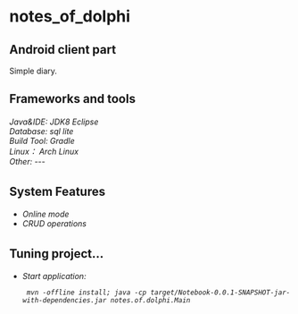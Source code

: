 # notes_of_dolphi

<h2>Android client part</h2>
 Simple diary.
<h2>Frameworks and tools</h2>

<h6>
    Java&IDE: JDK8 Eclipse<br>
    Database: sql lite <br>
    Build Tool: Gradle<br>
    Linux： Arch Linux<br>
    Other: ---<br>
</h6>

<h2>System Features</h2>

<h6>
    <ul>
        <li>Online mode</li>
        <li>CRUD operations</li>
   </ul>

</h6>

<h2>Tuning project...</h2>

<h6>
    <ul>
     <li>Start application:<br>
     
     mvn -offline install; java -cp target/Notebook-0.0.1-SNAPSHOT-jar-with-dependencies.jar notes.of.dolphi.Main

   </li>   
   </ul>
</h6>

